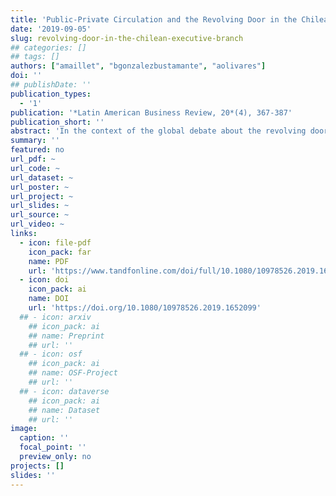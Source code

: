 ```yaml
---
title: 'Public-Private Circulation and the Revolving Door in the Chilean Executive Branch (2000–2014)'
date: '2019-09-05'
slug: revolving-door-in-the-chilean-executive-branch
## categories: []
## tags: []
authors: ["amaillet", "bgonzalezbustamante", "aolivares"]
doi: ''
## publishDate: ''
publication_types:
  - '1'
publication: '*Latin American Business Review, 20*(4), 367-387'
publication_short: ''
abstract: 'In the context of the global debate about the revolving door between private and public sectors, the case of Chile, a country in which the State has been considerably weakened, is of great interest. First, we describe the career paths of a universe of 386 individuals who held the posts of the minister, undersecretary (vice-minister) and superintendent between 2000 and 2014. Then, we examine the determinants of circulation between the public and private spheres using mixed-effects logistic regression and a maximum likelihood logit model. Sex, professions of economist or lawyer, and private sector provenance are significant variables that increase the probabilities of transition from the private to the public sphere and subsequent return to the private world. The fact of being a political party member is significant but lessens the probability of circulation. This effect is different depending on the government and the type of position.'
summary: ''
featured: no
url_pdf: ~
url_code: ~
url_dataset: ~
url_poster: ~
url_project: ~
url_slides: ~
url_source: ~
url_video: ~
links:
  - icon: file-pdf
    icon_pack: far
    name: PDF
    url: 'https://www.tandfonline.com/doi/full/10.1080/10978526.2019.1652099'
  - icon: doi
    icon_pack: ai
    name: DOI
    url: 'https://doi.org/10.1080/10978526.2019.1652099'
  ## - icon: arxiv
    ## icon_pack: ai
    ## name: Preprint
    ## url: ''
  ## - icon: osf
    ## icon_pack: ai
    ## name: OSF-Project
    ## url: ''
  ## - icon: dataverse
    ## icon_pack: ai
    ## name: Dataset
    ## url: ''
image:
  caption: ''
  focal_point: ''
  preview_only: no
projects: []
slides: ''
---
```


